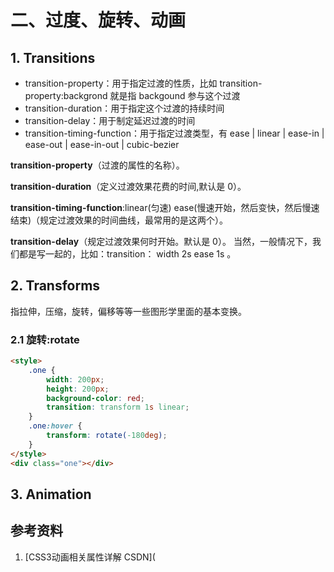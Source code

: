 # 二、过度、旋转、动画

## 1. Transitions

- transition-property：用于指定过渡的性质，比如 transition-property:backgrond 就是指 backgound 参与这个过渡
- transition-duration：用于指定这个过渡的持续时间
- transition-delay：用于制定延迟过渡的时间
- transition-timing-function：用于指定过渡类型，有 ease | linear | ease-in | ease-out | ease-in-out | cubic-bezier

**transition-property**（过渡的属性的名称）。  

**transition-duration**（定义过渡效果花费的时间,默认是 0）。 

 **transition-timing-function**:linear(匀速) ease(慢速开始，然后变快，然后慢速结束)（规定过渡效果的时间曲线，最常用的是这两个）。 

 **transition-delay**（规定过渡效果何时开始。默认是 0）。  当然，一般情况下，我们都是写一起的，比如：transition： width 2s ease 1s 。



## 2. Transforms

指拉伸，压缩，旋转，偏移等等一些图形学里面的基本变换。

### 2.1 旋转:rotate



```html
<style>
    .one {
        width: 200px;
        height: 200px;
        background-color: red;
        transition: transform 1s linear;
    }
    .one:hover {
        transform: rotate(-180deg);
    }
</style>
<div class="one"></div>
```



## 3. Animation





## 参考资料



1. [CSS3动画相关属性详解 CSDN](